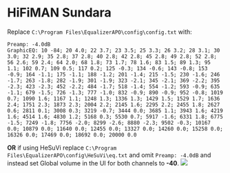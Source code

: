 # HiFiMAN Sundara
Replace `C:\Program Files\EqualizerAPO\config\config.txt` with:
```
Preamp: -4.0dB
GraphicEQ: 10 -84; 20 4.0; 22 3.7; 23 3.5; 25 3.3; 26 3.2; 28 3.1; 30 3.0; 32 2.9; 35 2.8; 37 2.8; 40 2.8; 42 2.8; 45 2.8; 49 2.8; 52 2.8; 56 2.6; 59 2.4; 64 2.0; 68 1.8; 73 1.7; 78 1.6; 83 1.5; 89 1.3; 95 1.1; 102 0.7; 109 0.5; 117 0.2; 125 -0.3; 134 -0.6; 143 -0.8; 153 -0.9; 164 -1.1; 175 -1.1; 188 -1.2; 201 -1.4; 215 -1.5; 230 -1.6; 246 -1.7; 263 -1.8; 282 -1.9; 301 -1.9; 323 -2.1; 345 -2.1; 369 -2.2; 395 -2.3; 423 -2.3; 452 -2.2; 484 -1.7; 518 -1.4; 554 -1.2; 593 -0.9; 635 -1.1; 679 -1.5; 726 -1.3; 777 -1.0; 832 -0.9; 890 -0.9; 952 -0.8; 1019 0.7; 1090 1.6; 1167 1.1; 1248 1.3; 1336 1.3; 1429 1.5; 1529 1.7; 1636 2.4; 1751 2.3; 1873 2.3; 2004 2.2; 2145 1.6; 2295 2.2; 2455 1.8; 2627 0.6; 2811 0.1; 3008 0.3; 3219 -0.7; 3444 0.0; 3685 1.1; 3943 1.6; 4219 1.6; 4514 1.6; 4830 1.2; 5168 0.3; 5530 0.7; 5917 -1.6; 6331 1.8; 6775 -1.5; 7249 -1.8; 7756 -2.0; 8299 -2.6; 8880 -2.3; 9502 -0.3; 10167 0.0; 10879 0.0; 11640 0.0; 12455 0.0; 13327 0.0; 14260 0.0; 15258 0.0; 16326 0.0; 17469 0.0; 18692 0.0; 20000 0.0
```
**OR** if using HeSuVi replace `C:\Program Files\EqualizerAPO\config\HeSuVi\eq.txt` and omit `Preamp: -4.0dB` and instead set Global volume in the UI for both channels to **-40**.
![](https://raw.githubusercontent.com/jaakkopasanen/AutoEq/master/results/Innerfidelity%202017/innerfidelity/onear/HiFiMAN%20Sundara/HiFiMAN%20Sundara.png)